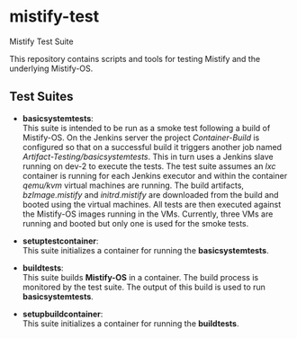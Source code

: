 # mistify-test
Mistify Test Suite

This repository contains scripts and tools for testing Mistify and the underlying Mistify-OS.

## Test Suites

*  **basicsystemtests**:<br>
   This suite is intended to be run as a smoke test following a build of Mistify-OS. On the
   Jenkins server the project *Container-Build* is configured so that on a successful build
   it triggers another job named *Artifact-Testing/basicsystemtests*. This in turn uses a
   Jenkins slave running on dev-2 to execute the tests. The test suite assumes an *lxc*
   container is running for each Jenkins executor and within the container *qemu/kvm* 
   virtual machines are running. The build artifacts, *bzImage.mistify* and *initrd.mistify*
   are downloaded from the build and booted using the virtual machines. All tests are then
   executed against the Mistify-OS images running in the VMs. Currently, three VMs are 
   running and booted but only one is used for the smoke tests.
   
*  **setuptestcontainer**:<br>
   This suite initializes a container for running the **basicsystemtests**.
   
*  **buildtests**:<br>
   This suite builds **Mistify-OS** in a container. The build process is monitored by the
   test suite. The output of this build is used to run **basicsystemtests**.
   
*   **setupbuildcontainer**:<br>
   This suite initializes a container for running the **buildtests**.
   

